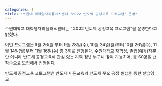```yaml
---
categories: f
title: "수원대 대학일자리플러스센터 “2022 반도체 공정교육 프로그램” 운영"
---
```







수원대학교 대학일자리플러스센터는 &ldquo; 2022 반도체 공정교육 프로그램&rdquo;을 운영한다고 밝혔다.

이번 프로그램은 9월 26(월)부터 9월 28일(수), 10월 24일(월)부터 10월 26일(수), 11월 14일(월)부터 11월 16일(수) 총 3회로 진행된다.&nbsp;수원대학교 재학생, 졸업(예정)자뿐만 아니라 반도체 공정교육에 관심 있는 지역 청년 누구나 참여 가능하며, 총 60명을 선착순으로 모집해서 진행된다.

반도체 공정교육 프로그램은 반도체 이론교육과 반도체 주요 공정 실습을 통한 실습형 교